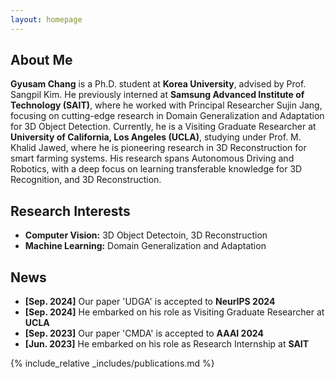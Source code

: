 ```yaml
---
layout: homepage
---
```


## About Me

**Gyusam Chang** is a Ph.D. student at **Korea University**, advised by Prof. Sangpil Kim. He previously interned at **Samsung Advanced Institute of Technology (SAIT)**, where he worked with Principal Researcher Sujin Jang, focusing on cutting-edge research in Domain Generalization and Adaptation for 3D Object Detection. Currently, he is a Visiting Graduate Researcher at **University of California, Los Angeles (UCLA)**, studying under Prof. M. Khalid Jawed, where he is pioneering research in 3D Reconstruction for smart farming systems. His research spans Autonomous Driving and Robotics, with a deep focus on learning transferable knowledge for 3D Recognition, and 3D Reconstruction.

## Research Interests

- **Computer Vision:** 3D Object Detectoin, 3D Reconstruction
- **Machine Learning:** Domain Generalization and Adaptation

## News

- **[Sep. 2024]** Our paper 'UDGA' is accepted to **NeurIPS 2024**
- **[Sep. 2024]** He embarked on his role as Visiting Graduate Researcher at **UCLA**
- **[Sep. 2023]** Our paper 'CMDA' is accepted to **AAAI 2024**
- **[Jun. 2023]** He embarked on his role as Research Internship at **SAIT**


{% include_relative _includes/publications.md %}

<!-- {% include_relative _includes/services.md %} -->
